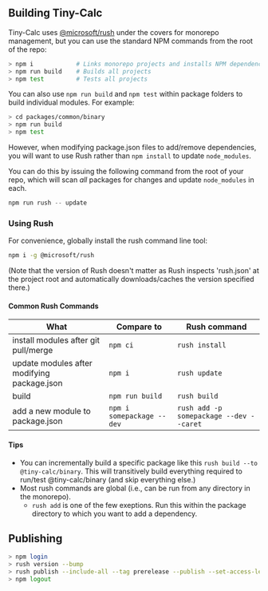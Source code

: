 ## Building Tiny-Calc
Tiny-Calc uses [@microsoft/rush](https://rushjs.io/) under the covers for monorepo management, but you
can use the standard NPM commands from the root of the repo:

```sh
> npm i            # Links monorepo projects and installs NPM dependencies
> npm run build    # Builds all projects
> npm test         # Tests all projects
```

You can also use `npm run build` and `npm test` within package folders to build individual modules.
For example:

```sh
> cd packages/common/binary
> npm run build
> npm test
```

However, when modifying package.json files to add/remove dependencies, you will want to use Rush rather
than `npm install` to update `node_modules`.

You can do this by issuing the following command from the root of your repo, which will scan *all* packages
for changes and update `node_modules` in each.


```ts
npm run rush -- update
```

### Using Rush
For convenience, globally install the rush command line tool:

```sh
npm i -g @microsoft/rush
```

(Note that the version of Rush doesn't matter as Rush inspects 'rush.json' at the project root and
automatically downloads/caches the version specified there.)

#### Common Rush Commands

| What                                        | Compare to                | Rush command                                                        |
|---------------------------------------------|---------------------------|---------------------------------------------------------------------|
| install modules after git pull/merge        | `npm ci`                  | `rush install`                                                      |
| update modules after modifying package.json | `npm i`                   | `rush update`                                                       |
| build                                       | `npm run build`           | `rush build`                                                        |
| add a new module to package.json            | `npm i somepackage --dev` | `rush add -p somepackage --dev --caret`                             |

#### Tips
* You can incrementally build a specific package like this `rush build --to @tiny-calc/binary`.  This will transitively build
  everything required to run/test @tiny-calc/binary (and skip everything else.)
* Most rush commands are global (i.e., can be run from any directory in the monorepo).
  * `rush add` is one of the few exeptions.  Run this within the package directory to which you want to add a dependency.

## Publishing
```sh
> npm login
> rush version --bump
> rush publish --include-all --tag prerelease --publish --set-access-level public
> npm logout
```
